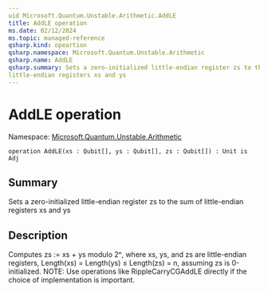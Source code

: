 ```yaml
---
uid Microsoft.Quantum.Unstable.Arithmetic.AddLE
title: AddLE operation
ms.date: 02/12/2024
ms.topic: managed-reference
qsharp.kind: opeartion
qsharp.namespace: Microsoft.Quantum.Unstable.Arithmetic
qsharp.name: AddLE
qsharp.summary: Sets a zero-initialized little-endian register zs to the sum of
little-endian registers xs and ys
---
```


# AddLE operation

Namespace: [Microsoft.Quantum.Unstable.Arithmetic](xref:Microsoft.Quantum.Unstable.Arithmetic)

```qsharp
operation AddLE(xs : Qubit[], ys : Qubit[], zs : Qubit[]) : Unit is Adj
```

## Summary
Sets a zero-initialized little-endian register zs to the sum of
little-endian registers xs and ys

## Description
Computes zs := xs + ys modulo 2ⁿ, where xs, ys, and zs are little-endian registers,
Length(xs) = Length(ys) ≤ Length(zs) = n, assuming zs is 0-initialized.
NOTE: Use operations like RippleCarryCGAddLE directly if
the choice of implementation is important.
